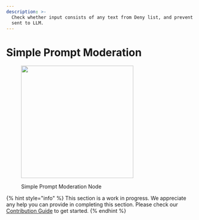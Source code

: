 ```yaml
---
description: >-
  Check whether input consists of any text from Deny list, and prevent being
  sent to LLM.
---
```


# Simple Prompt Moderation

<figure><img src="../../../.gitbook/assets/image (4) (1) (1) (1).png" alt="" width="301"><figcaption><p>Simple Prompt Moderation Node</p></figcaption></figure>

{% hint style="info" %}
This section is a work in progress. We appreciate any help you can provide in completing this section. Please check our [Contribution Guide](../../../contributing/) to get started.
{% endhint %}
